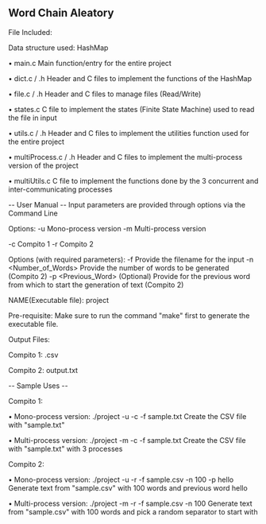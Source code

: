 ## Word Chain Aleatory


File Included: 

Data structure used:
HashMap

• main.c
Main function/entry for the entire project

• dict.c / .h
Header and C files to implement the functions of the HashMap

• file.c / .h
Header and C files to manage files (Read/Write)

• states.c
C file to implement the states (Finite State Machine) used to read the file in input

• utils.c / .h
Header and C files to implement the utilities function used for the entire project

• multiProcess.c / .h
Header and C files to implement the multi-process version of the project

• multiUtils.c
C file to implement the functions done by the 3 concurrent and inter-communicating processes


-- User Manual --
Input parameters are provided through options via the Command Line

Options:
-u      Mono-process version
-m      Multi-process version

-c      Compito 1
-r      Compito 2

Options (with required parameters):
-f <filename>                       Provide the filename for the input
-n <Number_of_Words>                Provide the number of words to be generated (Compito 2)
-p <Previous_Word> (Optional)       Provide for the previous word from which to start the generation of text (Compito 2)  

NAME(Executable file):
project

Pre-requisite:
Make sure to run the command "make" first to generate the executable file.

Output Files:

Compito 1:
<filename>.csv

Compito 2:
output.txt

-- Sample Uses --

Compito 1:

• Mono-process version: 
./project -u -c -f sample.txt                       Create the CSV file with "sample.txt"


• Multi-process version:
./project -m -c -f sample.txt                       Create the CSV file with "sample.txt" with 3 processes


Compito 2:

• Mono-process version:
./project -u -r -f sample.csv -n 100 -p hello       Generate text from "sample.csv" with 100 words and previous word hello


• Multi-process version:
./project -m -r -f sample.csv -n 100                Generate text from "sample.csv" with 100 words and pick a random separator to start with



